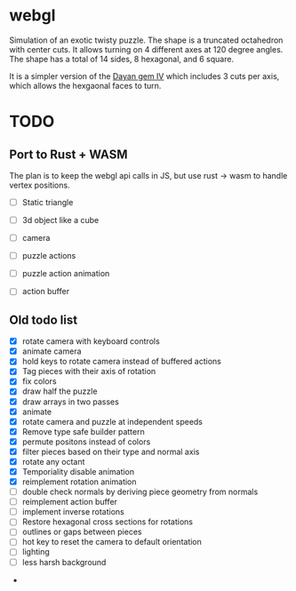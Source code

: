 # webgl

Simulation of an exotic twisty puzzle. The shape is a truncated octahedron with center cuts. It allows turning on 4 different axes at 120 degree angles. 
The shape has a total of 14 sides, 8 hexagonal, and 6 square. 

It is a simpler version of the [Dayan gem IV](https://twistypuzzles.com/cgi-bin/puzzle.cgi?pkey=2811) which includes 3 cuts per axis, which allows the hexgaonal faces to turn. 


# TODO

## Port to Rust + WASM
The plan is to keep the webgl api calls in JS, but use rust -> wasm to handle vertex positions.

- [ ] Static triangle
- [ ] 3d object like a cube
- [ ] camera
- [ ] puzzle actions
- [ ] puzzle action animation
- [ ] action buffer


## Old todo list
- [x] rotate camera with keyboard controls
- [x] animate camera
- [x] hold keys to rotate camera instead of buffered actions
- [x] Tag pieces with their axis of rotation
- [x] fix colors
- [x] draw half the puzzle
- [x] draw arrays in two passes
- [x] animate
- [x] rotate camera and puzzle at independent speeds
- [x] Remove type safe builder pattern
- [x] permute positons instead of colors
- [x] filter pieces based on their type and normal axis
- [x] rotate any octant
- [x] Temporiality disable animation
- [x] reimplement rotation animation
- [ ] double check normals by deriving piece geometry from normals
- [ ] reimplement action buffer
- [ ] implement inverse rotations
- [ ] Restore hexagonal cross sections for rotations
- [ ] outlines or gaps between pieces
- [ ] hot key to reset the camera to default orientation
- [ ] lighting
- [ ] less harsh background
-

